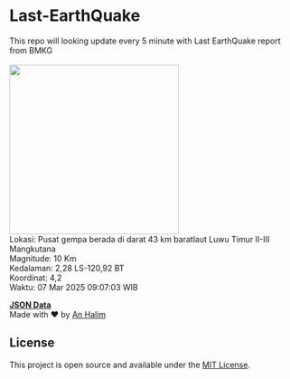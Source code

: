 # Last-EarthQuake
This repo will looking update every 5 minute with Last EarthQuake report from BMKG
<br>
<br>
<img src="undefined" width="300"/>
<br>
Lokasi: Pusat gempa berada di darat 43 km baratlaut Luwu Timur  II-III Mangkutana <br>
Magnitude: 10 Km <br>
Kedalaman: 2,28 LS-120,92 BT <br>
Koordinat: 4,2 <br>
Waktu: 07 Mar 2025 09:07:03 WIB <br>

<a href="./data/data.json">**JSON Data**</a>
<br>
Made with ❤️ by <a href="https://github.com/an-halim">An Halim</a>
## License

This project is open source and available under the [MIT License](LICENSE).
